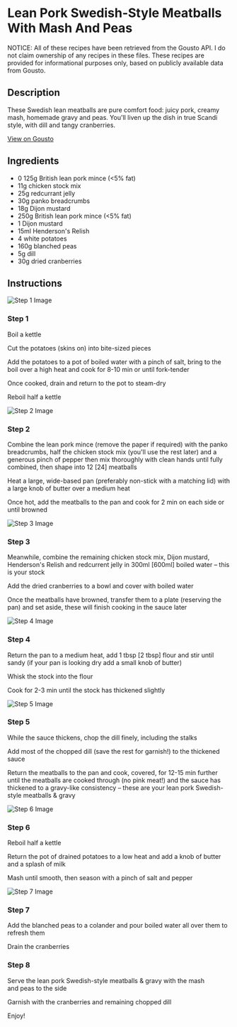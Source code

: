 # Lean Pork Swedish-Style Meatballs With Mash And Peas

NOTICE: All of these recipes have been retrieved from the Gousto API. I do not claim ownership of any recipes in these files. These recipes are provided for informational purposes only, based on publicly available data from Gousto.

## Description

These Swedish lean meatballs are pure comfort food: juicy pork, creamy mash, homemade gravy and peas. You'll liven up the dish in true Scandi style, with dill and tangy cranberries. 

[View on Gousto](https://www.gousto.co.uk/recipes/cookbook/lean-pork-swedish-style-meatballs-with-mash-and-peas)

## Ingredients

- 0 125g British lean pork mince (<5% fat)
- 11g chicken stock mix
- 25g redcurrant jelly
- 30g panko breadcrumbs
- 18g Dijon mustard
- 250g British lean pork mince (<5% fat)
- 1 Dijon mustard
- 15ml Henderson's Relish 
- 4 white potatoes 
- 160g blanched peas
- 5g dill
- 30g dried cranberries

## Instructions

![Step 1 Image](https://production-media.gousto.co.uk/cms/recipe-step-image/Step-1-copy-2-1660038124125-x200.jpg)

### Step 1

Boil a kettle

Cut the potatoes (skins on) into bite-sized pieces

Add the potatoes to a pot of boiled water with a pinch of salt, bring to the boil over a high heat and cook for 8-10 min or until fork-tender

Once cooked, drain and return to the pot to steam-dry

Reboil half a kettle

![Step 2 Image](https://production-media.gousto.co.uk/cms/recipe-step-image/Step-2-copy-2-1660038129079-x200.jpg)

### Step 2

Combine the lean pork mince (remove the paper if required) with the panko breadcrumbs, half the<span class="text-danger"> </span>chicken stock mix (you'll use the rest later) and a generous pinch of pepper then mix thoroughly with clean hands until fully combined, then shape into 12 <span class="text-danger">[24]</span> meatballs

Heat a large, wide-based pan (preferably non-stick with a matching lid) with a large knob of butter over a medium heat

Once hot, add the meatballs to the pan and cook for 2 min on each side or until browned

![Step 3 Image](https://production-media.gousto.co.uk/cms/recipe-step-image/Step-3-copy-2-1660038134636-x200.jpg)

### Step 3

Meanwhile, combine the remaining chicken stock mix, Dijon mustard, Henderson's Relish and redcurrent jelly in 300ml <span class="text-danger">[600ml] </span>boiled water – this is your stock

Add the dried cranberries to a bowl and cover with boiled water

Once the meatballs have browned, transfer them to a plate (reserving the pan) and set aside, these will finish cooking in the sauce later

![Step 4 Image](https://production-media.gousto.co.uk/cms/recipe-step-image/Step-4-copy-2-1660038142798-x200.jpg)

### Step 4

Return the pan to a medium heat, add 1 tbsp <span class="text-danger">[2 tbsp]</span> flour and stir until sandy (if your pan is looking dry add a small knob of butter)

Whisk the stock into the flour

Cook for 2-3 min until the stock has thickened slightly

![Step 5 Image](https://production-media.gousto.co.uk/cms/recipe-step-image/Step-5-copy-2-1660038147622-x200.jpg)

### Step 5

While the sauce thickens, chop the dill finely, including the stalks

Add most of the chopped dill (save the rest for garnish!) to the thickened sauce

Return the meatballs to the pan and cook, covered, for 12-15 min further until the meatballs are cooked through (no pink meat!) and the sauce has thickened to a gravy-like consistency – these are your lean pork Swedish-style meatballs & gravy

![Step 6 Image](https://production-media.gousto.co.uk/cms/recipe-step-image/Step-6-copy-2-1660038154060-x200.jpg)

### Step 6

Reboil half a kettle

Return the pot of drained potatoes to a low heat and add a knob of butter and a splash of milk

Mash until smooth, then season with a pinch of salt and pepper

![Step 7 Image](https://production-media.gousto.co.uk/cms/recipe-step-image/step-7-copy-2-1660038159611-x200.jpg)

### Step 7

Add the blanched peas to a colander and pour boiled water all over them to refresh them

Drain the cranberries

### Step 8

Serve the lean pork Swedish-style meatballs & gravy with the mash and peas to the side

Garnish with the cranberries and remaining chopped dill

Enjoy!

